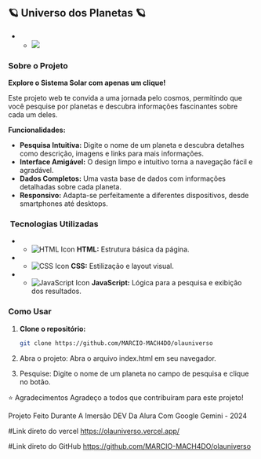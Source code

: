 ## 🪐 Universo dos Planetas 🪐

* - ![](https://media.tenor.com/aGwCdl0YdAMAAAAi/astronauta-moon.gif)

###  Sobre o Projeto

**Explore o Sistema Solar com apenas um clique!** 

Este projeto web te convida a uma jornada pelo cosmos, permitindo que você pesquise por planetas e descubra informações fascinantes sobre cada um deles. 

**Funcionalidades:**

* **Pesquisa Intuitiva:** Digite o nome de um planeta e descubra detalhes como descrição, imagens e links para mais informações.
* **Interface Amigável:** O design limpo e intuitivo torna a navegação fácil e agradável.
* **Dados Completos:** Uma vasta base de dados com informações detalhadas sobre cada planeta.
* **Responsivo:** Adapta-se perfeitamente a diferentes dispositivos, desde smartphones até desktops.

### ️ Tecnologias Utilizadas

* - ![HTML Icon](https://img.icons8.com/color/48/000000/html-5.png) **HTML:** Estrutura básica da página.
* - ![CSS Icon](https://img.icons8.com/color/48/000000/css3.png) **CSS:** Estilização e layout visual.
* - ![JavaScript Icon](https://img.icons8.com/color/48/000000/javascript.png) **JavaScript:** Lógica para a pesquisa e exibição dos resultados.


###  Como Usar

1. **Clone o repositório:** 
   ```bash
   git clone https://github.com/MARCIO-MACH4DO/olauniverso

2. Abra o projeto: Abra o arquivo index.html em seu navegador.

3. Pesquise: Digite o nome de um planeta no campo de pesquisa e clique no botão.



⭐️ Agradecimentos
Agradeço a todos que contribuíram para este projeto!

Projeto Feito Durante A Imersão DEV Da Alura Com Google Gemini - 2024


#Link direto do vercel https://olauniverso.vercel.app/

#Link direto do GitHub https://github.com/MARCIO-MACH4DO/olauniverso



